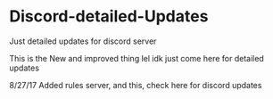 # Discord-detailed-Updates

Just detailed updates for discord server

This is the New and improved thing lel idk just come here for detailed updates

8/27/17 Added rules server, and this, check here for discord updates
